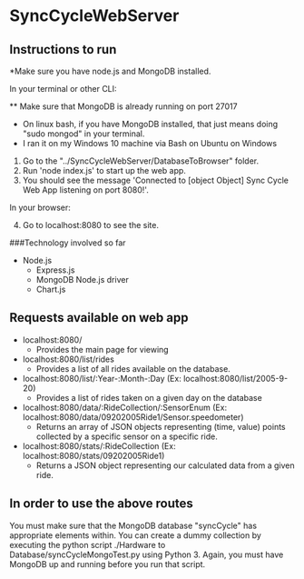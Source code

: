 # SyncCycleWebServer

## Instructions to run

*Make sure you have node.js and MongoDB installed.

In your terminal or other CLI:

** Make sure that MongoDB is already running on port 27017
  - On linux bash, if you have MongoDB installed, that just means doing "sudo mongod" in your terminal.
  - I ran it on my Windows 10 machine via Bash on Ubuntu on Windows

1. Go to the "../SyncCycleWebServer/DatabaseToBrowser" folder.
2. Run 'node index.js' to start up the web app.
3. You should see the message 'Connected to [object Object] Sync Cycle Web App listening on port 8080!'.

In your browser:

4. Go to localhost:8080 to see the site.

###Technology involved so far

- Node.js
  - Express.js
  - MongoDB Node.js driver
  - Chart.js


## Requests available on web app
- localhost:8080/
  - Provides the main page for viewing
- localhost:8080/list/rides
  - Provides a list of all rides available on the database.
- localhost:8080/list/:Year-:Month-:Day             (Ex: localhost:8080/list/2005-9-20)
  - Provides a list of rides taken on a given day on the database
- localhost:8080/data/:RideCollection/:SensorEnum   (Ex: localhost:8080/data/09202005Ride1/Sensor.speedometer)
  - Returns an array of JSON objects representing (time, value) points collected by a specific sensor on a specific ride. 
- localhost:8080/stats/:RideCollection              (Ex: localhost:8080/stats/09202005Ride1)
  - Returns a JSON object representing our calculated data from a given ride.

## In order to use the above routes
You must make sure that the MongoDB database "syncCycle" has appropriate elements within. You can create a dummy collection by executing the python script ./Hardware to Database/syncCycleMongoTest.py using Python 3. Again, you must have MongoDB up and running before you run that script.
